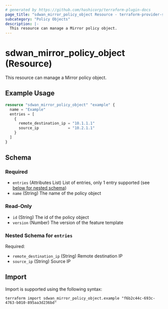 ```yaml
---
# generated by https://github.com/hashicorp/terraform-plugin-docs
page_title: "sdwan_mirror_policy_object Resource - terraform-provider-sdwan"
subcategory: "Policy Objects"
description: |-
  This resource can manage a Mirror policy object.
---
```


# sdwan_mirror_policy_object (Resource)

This resource can manage a Mirror policy object.

## Example Usage

```terraform
resource "sdwan_mirror_policy_object" "example" {
  name = "Example"
  entries = [
    {
      remote_destination_ip = "10.1.1.1"
      source_ip             = "10.2.1.1"
    }
  ]
}
```

<!-- schema generated by tfplugindocs -->
## Schema

### Required

- `entries` (Attributes List) List of entries, only 1 entry supported (see [below for nested schema](#nestedatt--entries))
- `name` (String) The name of the policy object

### Read-Only

- `id` (String) The id of the policy object
- `version` (Number) The version of the feature template

<a id="nestedatt--entries"></a>
### Nested Schema for `entries`

Required:

- `remote_destination_ip` (String) Remote destination IP
- `source_ip` (String) Source IP

## Import

Import is supported using the following syntax:

```shell
terraform import sdwan_mirror_policy_object.example "f6b2c44c-693c-4763-b010-895aa3d236bd"
```
